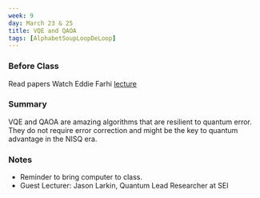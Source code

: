 ```yaml
---
week: 9
day: March 23 & 25
title: VQE and QAOA
tags: [AlphabetSoupLoopDeLoop]
---
```

### Before Class
Read papers
Watch Eddie Farhi [lecture](https://www.youtube.com/watch?v=wkBPp9UovVU)

### Summary
VQE and QAOA are amazing algorithms that are resilient to quantum error. They do not require error correction and might be the key to quantum advantage in the NISQ era.


### Notes
- Reminder to bring computer to class.
- Guest Lecturer: Jason Larkin, Quantum Lead Researcher at SEI